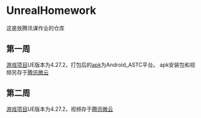 # UnrealHomework

这是放腾讯课作业的仓库

## 第一周
[游戏项目](https://github.com/HarbinBear/UnrealHomework/tree/main/Week1/Project/CppProjectOnAndroid)UE版本为4.27.2，打包后的[apk](https://github.com/HarbinBear/UnrealHomework/blob/main/Week1/Android_ASTC/CppProjectOnAndroid-armv7.apk)为Android_ASTC平台。
apk安装包和视频另存于[腾讯微云](https://share.weiyun.com/EpKobQ9D)

## 第二周
[游戏项目](https://github.com/HarbinBear/UnrealHomework/tree/main/Week2/Netshoot)UE版本为4.27.2，视频存于[腾讯微云](https://share.weiyun.com/RwftTERJ)